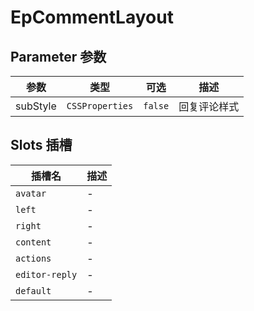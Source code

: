# EpCommentLayout
## Parameter 参数
| 参数 | 类型 | 可选 | 描述 |
| --- | --- | --- | --- |
| subStyle | `CSSProperties` | `false` | 回复评论样式
## Slots 插槽
| 插槽名 | 描述 |
|  ---  | --- |
| `avatar` | - |
| `left` | - |
| `right` | - |
| `content` | - |
| `actions` | - |
| `editor-reply` | - |
| `default` | - |
